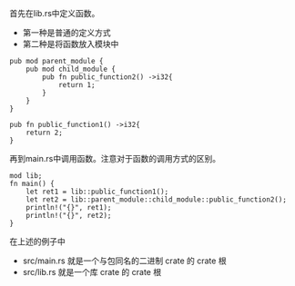 
首先在lib.rs中定义函数。
- 第一种是普通的定义方式
- 第二种是将函数放入模块中

```shell
pub mod parent_module {
    pub mod child_module {
        pub fn public_function2() ->i32{
            return 1;
        }
    }
}

pub fn public_function1() ->i32{
    return 2;
}
```

再到main.rs中调用函数。注意对于函数的调用方式的区别。

```shell
mod lib;
fn main() {
    let ret1 = lib::public_function1();
    let ret2 = lib::parent_module::child_module::public_function2();
    println!("{}", ret1);
    println!("{}", ret2);
}
```

在上述的例子中
- src/main.rs 就是一个与包同名的二进制 crate 的 crate 根
- src/lib.rs 就是一个库 crate 的 crate 根